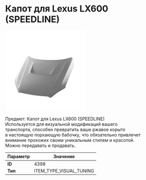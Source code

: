 # Капот для Lexus LX600 (SPEEDLINE)

![Item Image](../img/4398.webp?raw=true)

Предмет: Капот для Lexus LX600 (SPEEDLINE)<br>Используется для визуальной модификаций вашего<br>транспорта, способен превратить ваше ржавое корыто<br>в настоящую порхающую бабочку, что обязательно привлечет<br>внимание прохожих своим уникальным стилем и красотой.<br>Можно передавать и продавать.


| Параметр | Значение |
|----------|----------|
| **ID** | 4398 |
| **Тип** | ITEM_TYPE_VISUAL_TUNING |

